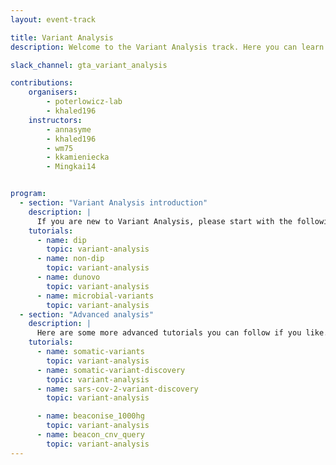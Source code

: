 ```yaml
---
layout: event-track

title: Variant Analysis
description: Welcome to the Variant Analysis track. Here you can learn about Variant Analysis. If you need support contact us via the Slack Channel [gta_variant_analysis](https://gtnsmrgsbord.slack.com/channels/{{page.slack_channel}}).

slack_channel: gta_variant_analysis

contributions:
    organisers:
        - poterlowicz-lab
        - khaled196
    instructors:
        - annasyme
        - khaled196
        - wm75
        - kkamieniecka
        - Mingkai14


program:
  - section: "Variant Analysis introduction"
    description: |
      If you are new to Variant Analysis, please start with the following tutorials. They cover the essential knowledge about Variant Calling in different diploid systems and organisms. If you encounter any issues, please ask us on Slack.
    tutorials:
      - name: dip
        topic: variant-analysis
      - name: non-dip
        topic: variant-analysis
      - name: dunovo
        topic: variant-analysis
      - name: microbial-variants
        topic: variant-analysis
  - section: "Advanced analysis"
    description: |
      Here are some more advanced tutorials you can follow if you like. They apply the previous knowledge to selected use cases and introduce Beacon for data sharing and queries. If you encounter any issues, please ask us on Slack.
    tutorials:
      - name: somatic-variants
        topic: variant-analysis
      - name: somatic-variant-discovery
        topic: variant-analysis
      - name: sars-cov-2-variant-discovery
        topic: variant-analysis

      - name: beaconise_1000hg
        topic: variant-analysis
      - name: beacon_cnv_query
        topic: variant-analysis
---
```

